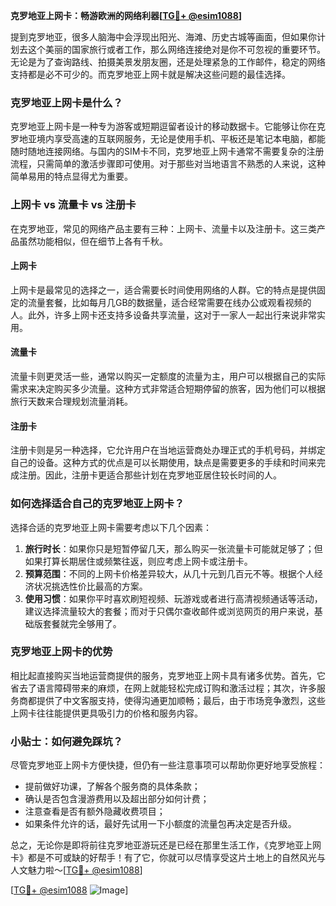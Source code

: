 **克罗地亚上网卡：畅游欧洲的网络利器[[TG💪+ @esim1088](https://t.me/s/esim1088)]**

提到克罗地亚，很多人脑海中会浮现出阳光、海滩、历史古城等画面，但如果你计划去这个美丽的国家旅行或者工作，那么网络连接绝对是你不可忽视的重要环节。无论是为了查询路线、拍摄美景发朋友圈，还是处理紧急的工作邮件，稳定的网络支持都是必不可少的。而克罗地亚上网卡就是解决这些问题的最佳选择。

### 克罗地亚上网卡是什么？

克罗地亚上网卡是一种专为游客或短期逗留者设计的移动数据卡。它能够让你在克罗地亚境内享受高速的互联网服务，无论是使用手机、平板还是笔记本电脑，都能随时随地连接网络。与国内的SIM卡不同，克罗地亚上网卡通常不需要复杂的注册流程，只需简单的激活步骤即可使用。对于那些对当地语言不熟悉的人来说，这种简单易用的特点显得尤为重要。

### 上网卡 vs 流量卡 vs 注册卡

在克罗地亚，常见的网络产品主要有三种：上网卡、流量卡以及注册卡。这三类产品虽然功能相似，但在细节上各有千秋。

#### 上网卡

上网卡是最常见的选择之一，适合需要长时间使用网络的人群。它的特点是提供固定的流量套餐，比如每月几GB的数据量，适合经常需要在线办公或观看视频的人。此外，许多上网卡还支持多设备共享流量，这对于一家人一起出行来说非常实用。

#### 流量卡

流量卡则更灵活一些，通常以购买一定额度的流量为主，用户可以根据自己的实际需求来决定购买多少流量。这种方式非常适合短期停留的旅客，因为他们可以根据旅行天数来合理规划流量消耗。

#### 注册卡

注册卡则是另一种选择，它允许用户在当地运营商处办理正式的手机号码，并绑定自己的设备。这种方式的优点是可以长期使用，缺点是需要更多的手续和时间来完成注册。因此，注册卡更适合那些计划在克罗地亚居住较长时间的人。

### 如何选择适合自己的克罗地亚上网卡？

选择合适的克罗地亚上网卡需要考虑以下几个因素：

1. **旅行时长**：如果你只是短暂停留几天，那么购买一张流量卡可能就足够了；但如果打算长期居住或频繁往返，则应考虑上网卡或注册卡。
2. **预算范围**：不同的上网卡价格差异较大，从几十元到几百元不等。根据个人经济状况挑选性价比最高的方案。
3. **使用习惯**：如果你平时喜欢刷短视频、玩游戏或者进行高清视频通话等活动，建议选择流量较大的套餐；而对于只偶尔查收邮件或浏览网页的用户来说，基础版套餐就完全够用了。

### 克罗地亚上网卡的优势

相比起直接购买当地运营商提供的服务，克罗地亚上网卡具有诸多优势。首先，它省去了语言障碍带来的麻烦，在网上就能轻松完成订购和激活过程；其次，许多服务商都提供了中文客服支持，使得沟通更加顺畅；最后，由于市场竞争激烈，这些上网卡往往能提供更具吸引力的价格和服务内容。

### 小贴士：如何避免踩坑？

尽管克罗地亚上网卡方便快捷，但仍有一些注意事项可以帮助你更好地享受旅程：

- 提前做好功课，了解各个服务商的具体条款；
- 确认是否包含漫游费用以及超出部分如何计费；
- 注意查看是否有额外隐藏收费项目；
- 如果条件允许的话，最好先试用一下小额度的流量包再决定是否升级。

总之，无论你是即将前往克罗地亚游玩还是已经在那里生活工作，《克罗地亚上网卡》都是不可或缺的好帮手！有了它，你就可以尽情享受这片土地上的自然风光与人文魅力啦～[[TG💪+ @esim1088](https://t.me/s/esim1088)]

[[TG💪+ @esim1088](https://t.me/s/esim1088) ![Image](https://i.postimg.cc/4NQfJmqS/Snipaste-2025-05-13-00-14-12.png)]